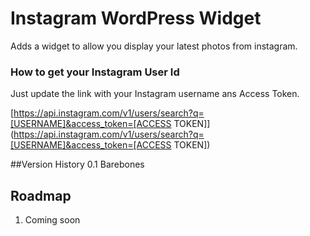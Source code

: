 # Instagram WordPress Widget
Adds a widget to allow you display your latest photos from instagram.

### How to get your Instagram User Id
Just update the link with your Instagram username ans Access Token.

[https://api.instagram.com/v1/users/search?q=[USERNAME]&access_token=[ACCESS TOKEN]](https://api.instagram.com/v1/users/search?q=[USERNAME]&access_token=[ACCESS TOKEN])

##Version History
0.1 Barebones

## Roadmap
1. Coming soon

